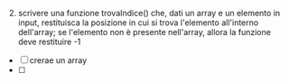 2. scrivere una funzione trovaIndice()
che, dati un array e un elemento in input, restituisca la posizione in cui si trova l'elemento all'interno dell'array; se l'elemento non è presente nell'array, allora la funzione deve restituire -1

- [ ] crerae un array
- [ ] 